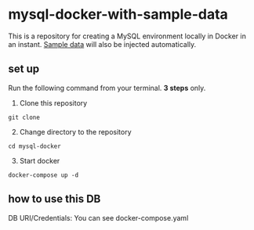 # mysql-docker-with-sample-data

This is a repository for creating a MySQL environment locally in Docker in an instant. [Sample data](https://dev.mysql.com/doc/sakila/en/) will also be injected automatically.

## set up

Run the following command from your terminal. **3 steps** only.

1. Clone this repository

```
git clone 
```

2. Change directory to the repository

```
cd mysql-docker
```

3. Start docker

```
docker-compose up -d
```

## how to use this DB

DB URI/Credentials: You can see docker-compose.yaml


